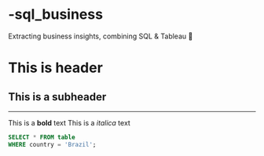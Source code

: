 # -sql_business
Extracting business insights, combining SQL &amp; Tableau 🦈


# This is header
## This is a subheader

-----------

This is a **bold** text
This is a *italica* text

```sql
SELECT * FROM table
WHERE country = 'Brazil';

```
